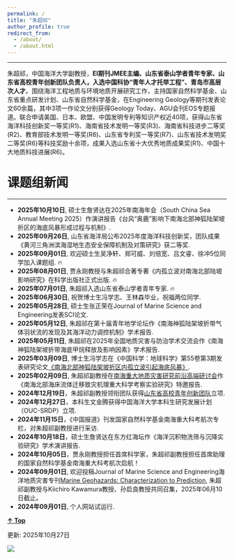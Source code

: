 ```yaml
---
permalink: /
title: "朱超祁"
author_profile: true
redirect_from: 
  - /about/
  - /about.html
---
```

------
朱超祁，中国海洋大学副教授，**EI期刊JMEE主编、山东省泰山学者青年专家、山东省高校青年创新团队负责人，入选中国科协“青年人才托举工程”、青岛市高层次人才**。围绕海洋工程地质与环境地质开展研究工作，主持国家自然科学基金、山东省重点研发计划、山东省自然科学基金，在Engineering Geology等期刊发表论文60余篇，其中3项一作论文分别获得Geology Today、AGU会刊EOS专题报道。联合申请美国、日本、欧盟、中国发明专利等知识产权近40项，获得山东省海洋科技创新奖一等奖(R1)、海南省技术发明一等奖(R3)、海南省科技进步二等奖(R2)、教育部技术发明一等奖(R6)、山东省专利奖一等奖(R7)、山东省技术发明奖二等奖(R6)等科技奖励十余项，成果入选山东省十大优秀地质成果奖(R1)、中国十大地质科技进展(R6)。


课题组新闻
======
------
* **2025年10月10日**, 硕士生詹贤达在2025年南海年会（South China Sea Annual Meeting 2025）作演讲报告《台风“奥鹿”影响下南海北部神狐陆架坡折区的海底风暴形成过程与机制》.
* **2025年09月26日**, 山东省海洋局公布2025年度海洋科技创新奖，团队成果《黄河三角洲滨海湿地生态安全保障机制及对策研究》获二等奖.
* **2025年09月01日**, 欢迎硕士生吴净轩、郑可威、刘倍宽、吕文睿、徐冲5位同学加入课题组. 🔥
* **2025年08月01日**, 贾永刚教授与朱超祁合著专著《内孤立波对南海北部陆坡影响研究》在科学出版社正式出版. 🔥
* **2025年07月01日**, 朱超祁入选山东省泰山学者青年专家. 🔥
* **2025年06月30日**, 祝贺博士生冯学志、王林森毕业，祝福两位同学. 
* **2025年05月28日**, 硕士生张正荣在Journal of Marine Science and Engineering发表SCI论文. 
* **2025年05月12日**, 朱超祁在第十届青年地学论坛作《南海神狐陆架坡折带气体羽状流的发现及其海洋动力调控机制》学术报告. 
* **2025年05月11日**, 朱超祁在2025年全国地质灾害与防治学术交流会作《南海神狐陆架坡折带海底甲烷释放及影响因素》学术报告. 
* **2025年03月09日**, 博士生冯学志在《中国科学：地球科学》第55卷第3期发表研究论文[《南海北部神狐陆架坡折区内孤立波引起海底风暴》](https://www.sciengine.com/SSTe/doi/10.1360/SSTe-2024-0052). 
* **2025年02月09日**, 朱超祁副教授在[南海重大地质灾害研究前沿高端研讨会](https://news.ouc.edu.cn/2025/0218/c550a118649/page.htm)作《南海北部海床流体迁移致灾机理重大科学考察实验研究》特邀报告. 
* **2024年12月19日**，朱超祁副教授领衔团队获得[山东省高校青年创新团队](https://mp.weixin.qq.com/s/Cn_ZofcbP6fJw2_qZsgL6Q)立项.
* **2024年12月27日**，本科生文金腾获得中国海洋大学本科生研究发展计划（OUC-SRDP）立项.
* **2024年11月15日**，《中国报道》刊发国家自然科学基金南海重大科考航次专栏，对朱超祁副教授进行采访.
* **2024年10月18日**，硕士生詹贤达在东方红海坛作《海洋沉积物洗筛与沉降实验研究》学术演讲报告.
* **2024年10月05日**，贾永刚教授担任首席科学家，朱超祁副教授担任首席助理的国家自然科学基金南海重大科考航次启航！
* **2024年09月01日**, 欢迎投稿Journal of Marine Science and Engineering海洋地质灾害专刊[Marine Geohazards: Characterization to Prediction](https://www.mdpi.com/journal/jmse/special_issues/3V20M0H7MX#editors), 朱超祁副教授与Kiichiro Kawamura教授、孙启良教授共同召集，2025年06月10日截止。
* **2024年09月01日**, 个人网站试运行.

[**↑ Top**](#Top)

更新: 2025年10月27日

<a href="https://clustrmaps.com/site/1bz7y"  title="Visit tracker"><img src="//www.clustrmaps.com/map_v2.png?d=At1OFn1c7i789Mtd0K1lmdc9Tp8wul64K-Fk6hllIpo&cl=ffffff" /></a>
